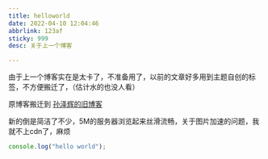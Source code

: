 ```yaml
---
title: helloworld
date: 2022-04-10 12:04:46
abbrlink: 123af
sticky: 999
desc: 关于上一个博客

---
```






由于上一个博客实在是太卡了，不准备用了，以前的文章好多用到主题自创的标签，不方便搬迁了，（估计水的也没人看）

原博客搬迁到 [孙泽辉的旧博客](http://blog.hui.zone/)

新的倒是简洁了不少，5M的服务器浏览起来丝滑流畅，关于图片加速的问题，我就不上cdn了，麻烦


```javascript
console.log("hello world");
```

